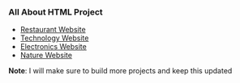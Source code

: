 ### All About HTML Project


- [Restaurant Website](https://praveenorugantitech.github.io/praveenorugantitech-html/0_Projects/praveenorugantitech-restaurant-website)
- [Technology Website](https://praveenorugantitech.github.io/praveenorugantitech-html/0_Projects/praveenorugantitech-technology-website)
- [Electronics Website](https://praveenorugantitech.github.io/praveenorugantitech-html/0_Projects/praveenorugantitech-electronics-website)
- [Nature Website](https://praveenorugantitech.github.io/praveenorugantitech-html/0_Projects/praveenorugantitech-nature-website)


**Note**: I will make sure to build more projects and keep this updated

<script data-name="BMC-Widget" src="https://cdnjs.buymeacoffee.com/1.0.0/widget.prod.min.js" data-id="praveenoruganti" data-description="Support me on Buy me a coffee!" data-message="Thank you for visiting. You can now buy me a coffee!" data-color="#5F7FFF" data-position="Right" data-x_margin="18" data-y_margin="18"></script>

